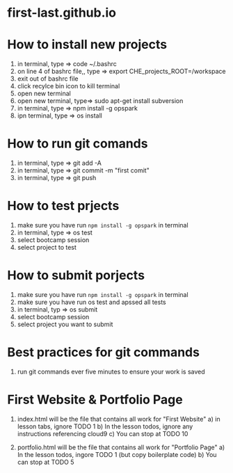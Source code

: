 # first-last.github.io

# How to install new projects
1) in terminal, type => code ~/.bashrc
2) on line 4 of bashrc file,, type => export CHE_projects_ROOT=/workspace
3) exit out of bashrc file
4) click recylce bin icon to kill terminal
5) open new terminal
6) open new terminal, type=> sudo apt-get install subversion
7) in terminal, type => npm install -g opspark
8) ipn terminal, type => os install

# How to run git comands
1) in terminal, type => git add -A
2) in terminal, type => git commit -m "first comit"
3) in terminal, type => git push

# How to test prjects
1) make sure you have run `npm install -g opspark` in terminal
2) in terminal, type => os test
3) select bootcamp session
4) select project to test

# How to submit porjects
1) make sure you have run `npm install -g opspark` in terminal
2) make sure you have run os test and apssed all tests
3) in terminal, typ => os submit
4) select bootcamp session
5) select project you want to submit

# Best practices for git commands
1) run git commands ever five minutes to ensure your work is saved

# First Website & Portfolio Page
1) index.html will be the file that contains all work for "First Website"
    a) in lesson tabs, ignore TODO 1
    b) In the lesson todos, ignore any instructions referencing cloud9
    c) You can stop at TODO 10

2) portfolio.html will be the file that contains all work for "Portfolio Page"
    a) In the lesson todos, ingore TODO 1 (but copy boilerplate code)
    b) You can stop at TODO 5
